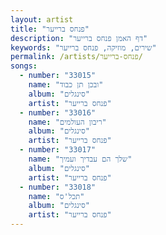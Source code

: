 ```yaml
---
layout: artist
title: "פנחס ברייער"
description: "דף האמן פנחס ברייער"
keywords: "שירים, מוזיקה, פנחס ברייער"
permalink: /artists/פנחס-ברייער/
songs:
  - number: "33015"
    name: "ובכן תן כבוד"
    album: "סינגלים"
    artist: "פנחס ברייער"
  - number: "33016"
    name: "ריבון העולמים"
    album: "סינגלים"
    artist: "פנחס ברייער"
  - number: "33017"
    name: "שלך הם עבדיך ועמיך"
    album: "סינגלים"
    artist: "פנחס ברייער"
  - number: "33018"
    name: "תכל'ס"
    album: "סינגלים"
    artist: "פנחס ברייער"
---
```

